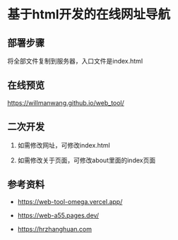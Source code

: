 # 基于html开发的在线网址导航

## 部署步骤

将全部文件复制到服务器，入口文件是index.html


## 在线预览

https://willmanwang.github.io/web_tool/


## 二次开发

1. 如需修改网址，可修改index.html

2. 如需修改关于页面，可修改about里面的index页面


## 参考资料

- https://web-tool-omega.vercel.app/

- https://web-a55.pages.dev/

- https://hrzhanghuan.com
